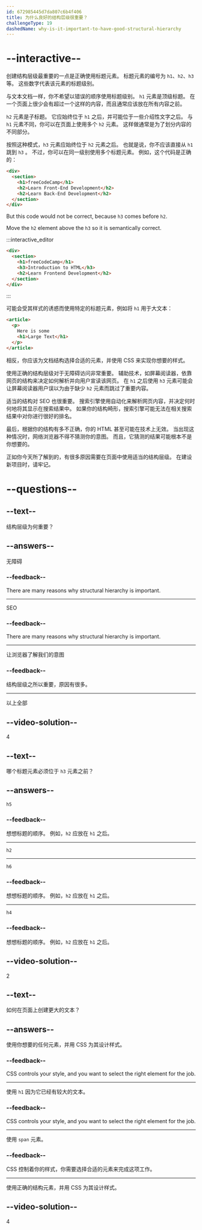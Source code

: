 ```yaml
---
id: 672985445d7da807c6b4f406
title: 为什么良好的结构层级很重要？
challengeType: 19
dashedName: why-is-it-important-to-have-good-structural-hierarchy
---
```


# --interactive--

创建结构层级最重要的一点是正确使用标题元素。 标题元素的编号为 `h1`、`h2`、`h3` 等。 这些数字代表该元素的标题级别。

与文本文档一样，你不希望以错误的顺序使用标题级别。 `h1` 元素是顶级标题。 在一个页面上很少会有超过一个这样的内容，而且通常应该放在所有内容之前。

`h2` 元素是子标题。 它应始终位于 `h1` 之后，并可能位于一些介绍性文字之后。 与 `h1` 元素不同，你可以在页面上使用多个 `h2` 元素。 这样做通常是为了划分内容的不同部分。

按照这种模式，`h3` 元素应始终位于 `h2` 元素之后。 也就是说，你不应该直接从 `h1` 跳到 `h3` 。 不过，你可以在同一级别使用多个标题元素。 例如，这个代码是正确的：

```html
<div>
  <section>
    <h1>freeCodeCamp</h1>
    <h2>Learn Front-End Development</h2>
    <h2>Learn Back-End Development</h2>
  </section>
</div>
```

But this code would not be correct, because `h3` comes before `h2`.

Move the `h2` element above the `h3` so it is semantically correct.

:::interactive_editor

```html
<div>
  <section>
    <h1>freeCodeCamp</h1>
    <h3>Introduction to HTML</h3>
    <h2>Learn Frontend Development</h2>
  </section>
</div>
```

:::

可能会受其样式的诱惑而使用特定的标题元素，例如将 `h1` 用于大文本：

```html
<article>
  <p>
    Here is some
    <h1>Large Text</h1>
  </p>
</article>
```

相反，你应该为文档结构选择合适的元素，并使用 CSS 来实现你想要的样式。

使用正确的结构层级对于无障碍访问非常重要。 辅助技术，如屏幕阅读器，依靠网页的结构来决定如何解析并向用户宣读该网页。 在 `h1` 之后使用 `h3` 元素可能会让屏幕阅读器用户误以为由于缺少 `h2` 元素而跳过了重要内容。

适当的结构对 SEO 也很重要。 搜索引擎使用自动化来解析网页内容，并决定何时何地将其显示在搜索结果中。 如果你的结构畸形，搜索引擎可能无法在相关搜索结果中对你进行很好的排名。

最后，根据你的结构有多不正确，你的 HTML 甚至可能在技术上无效。 当出现这种情况时，网络浏览器不得不猜测你的意图。 而且，它猜测的结果可能根本不是你想要的。

正如你今天所了解到的，有很多原因需要在页面中使用适当的结构层级。 在建设新项目时，请牢记。

# --questions--

## --text--

结构层级为何重要？

## --answers--

无障碍

### --feedback--

There are many reasons why structural hierarchy is important.

---

SEO

### --feedback--

There are many reasons why structural hierarchy is important.

---

让浏览器了解我们的意图

### --feedback--

结构层级之所以重要，原因有很多。

---

以上全部

## --video-solution--

4

## --text--

哪个标题元素必须位于 `h3` 元素之前？

## --answers--

`h5`

### --feedback--

想想标题的顺序。 例如，`h2` 应放在 `h1` 之后。

---

`h2`

---

`h6`

### --feedback--

想想标题的顺序。 例如，`h2` 应放在 `h1` 之后。

---

`h4`

### --feedback--

想想标题的顺序。 例如，`h2` 应放在 `h1` 之后。

## --video-solution--

2

## --text--

如何在页面上创建更大的文本？

## --answers--

使用你想要的任何元素，并用 CSS 为其设计样式。

### --feedback--

CSS controls your style, and you want to select the right element for the job.

---

使用 `h1` 因为它已经有较大的文本。

### --feedback--

CSS controls your style, and you want to select the right element for the job.

---

使用 `span` 元素。

### --feedback--

CSS 控制着你的样式，你需要选择合适的元素来完成这项工作。

---

使用正确的结构元素，并用 CSS 为其设计样式。

## --video-solution--

4
